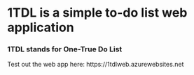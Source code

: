 <h1> 1TDL is a simple to-do list web application </h1>
<h3> 1TDL stands for One-True Do List </h3>
Test out the web app here: https://1tdlweb.azurewebsites.net
